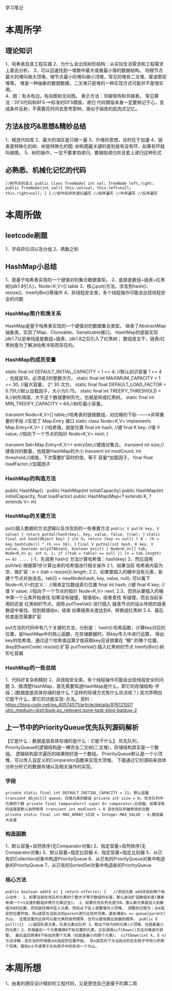 学习笔记

# 本周所学
## 理论知识
1、哈希表及其工程实践
2、为什么会出现树形结构：从实际生活需求和工程需求上面去分析。
3、可以迅速找到一堆数中最大或者最小值的数据结构。
  将根节点最大的堆叫做大顶堆，根节点最小的堆叫做小顶堆，常见的堆有二叉堆、斐波那契堆等。
  堆是一种抽象的数据数据，二叉堆只是堆的一种实现方式可能并不是很实用。  
4、图：有点有边。有向图和无向图。
   表示方法：邻接矩阵和邻接表。
   常见算法：DFS代码和BFS-->标准的DFS模版，递归
   代码模版本身一定要熟记于心，变成条件反射，不需要花时间去思考那种。类似于锻炼的肌肉式记忆。
   
  
## 方法&技巧&思想&精妙总结
1、精选代码库
2、最大的误区是只做一遍
3、升维的思想，目的在于加速
4、链表是特殊化的树、树是特殊化的图.
   树和图最关键的差别是有没有环，如果有环就叫做图。
5、树的操作，一定不要害怕递归，要拥抱递归并且爱上递归这种形式   
## 必熟悉、机械化记忆的代码
`//树节点的定义
public class TreeNode{
    int val;
    TreeNode left,right;
    public TreeNode(int val){
        this.val=val;
        this.left=null;
        this.right=null;
    }
}`
`//前中后序的递归遍历
//前序遍历
//中序遍历
//后序遍历
`
# 本周所做
## leetcode刷题
1、字母异位词以及分组
2、两数之和
## HashMap小总结
1、是基于哈希表实现的一个键值对的集合数据类型。
2、底层是数组+链表+红黑树(jdk1.8引入)，Node<K,V>[] table
3、核心put()方法，涉及到hash()、resize()、treeifyBin()等操作
4、非线程安全类，多个线程操作可能会出现线程安全的问题
### HashMap简介和类关系
HashMap是基于哈希表实现的一个键值对的数据集合类型。
继承了AbstractMap抽象类，实现了Map、Cloneable、Serializable接口。
HashMap的底层实现jdk1.7以前单纯是是数组+链表，jdk1.8之后引入了红黑树；
数组是主干，链表/红黑树是为了解决哈希冲突而存在的。
### HashMap的成员变量
static final int DEFAULT_INITIAL_CAPACITY = 1 << 4; //默认初识容量 1 << 4 ，也就是16，必须是2的整数次方。
static final int MAXIMUM_CAPACITY = 1 << 30; //最大容量， 2^ 30 次方。
static final float DEFAULT_LOAD_FACTOR = 0.75f;//默认加载因子，大小为0.75。
static final int TREEIFY_THRESHOLD = 8;//树形阈值，大于这个数就要树形化，也就是转成红黑树。
static final int MIN_TREEIFY_CAPACITY = 64;//树形最小容量。

transient Node<K,V>[] table;//哈希表的链接数组，对应桶的下标---->非常重要的字段
//实现了 Map.Entry 接口
static class Node<K,V> implements Map.Entry<K,V> {
    //哈希值，就是位置
    final int hash;
    //键
    final K key;
    //值
    V value;
    //指向下一个节点的指针
    Node<K,V> next;
}

transient Set<Map.Entry<K,V>> entrySet;//键值对集合。
transient int size;//键值对的数量，也就是HashMap的大小
transient int modCount;
int threshold;//阈值，下次需要扩容时的值，等于 容量*加载因子。
final float loadFactor;//加载因子
### HashMap的构造方法
public HashMap(）
public HashMap(int initialCapacity)
public HashMap(int initialCapacity, float loadFactor)
public HashMap(Map<? extends K, ? extends V> m)
### HashMap的关键方法
put()插入数据的方法逻辑以及涉及到的一些重要方法
`public V put(K key, V value) {
    return putVal(hash(key), key, value, false, true);
 }`
 `static final int hash(Object key) {
    int h;
    return (key == null) ? 0 : (h = key.hashCode()) ^ (h >>> 16);
 }`
 `final V putVal(int hash, K key, V value, boolean onlyIfAbsent,
                    boolean evict) {
         Node<K,V>[] tab; Node<K,V> p; int n, i;
         if ((tab = table) == null || (n = tab.length) == 0)
         ....
 }`
 1、先调用 hash() 方法计算哈希值：hash(key)
 2、然后调用 putVal() 根据第1步计算出来的哈希值进行相关操作
 2.1、如果当前 哈希表内容为空，做扩容：n = (tab = resize()).length;
 2.2、如果要插入的桶中没有元素，新建个节点并放进去，tab[i] = newNode(hash, key, value, null);
      可以看下Node<K,V>的定义：
      //用来定位数组索引位置
      final int hash;
      //键
      final K key;
      //值
      V value;
      //指向下一个节点的指针
      Node<K,V> next;
 2.3、否则从要插入的桶中第一个元素开始查找
      如果没有碰撞，赋值给e，结束查找
      有碰撞，而且当前采用的还是 红黑树的节点，调用 putTreeVal() 进行插入
      链表节点的话从传统的链表数组中查找、找到赋值给e，结束
      如果链表长度达到8，转换成红黑树
 2.4、最后检查是否需要扩容
 
 put方法的代码中有几个关键的方法，分别是：
 hash():哈希函数，计算key对应的位置，是HashMap中的核心函数，在存储数据时，将key传入中进行运算，
        得出key的哈希值，通过这个哈希值运算才能获取key应该放置在 “桶” 的哪个位置。(key的hashCode)
 resize():扩容
 putTreeVal():插入红黑树的节点
 treeifyBin():树形化容器

### HashMap的一些总结
1、代码好复杂和精妙
2、非线程安全类，多个线程操作可能会出现线程安全的问题
3、搞清楚HashMap，首先需要知道HashMap是什么，即它的存储结构-字段；(数据底层具体存储的是什么？这样的存储方式有什么优点呢？)
   其次弄明白它能干什么，即它的功能实现-方法。
资料：https://blog.csdn.net/qq_40574571/article/details/97612100?utm_medium=distribute.pc_relevant.none-task-blog-baidujs-2

## 上一节中的PriorityQueue优先队列源码解析
【它是什么｜数据底层具体存储的是什么｜它能干什么】
优先队列，PriorityQueue的逻辑结构是一棵完全二叉树(二叉堆)，存储结构其实是一个数组。
逻辑结构层次遍历的结果刚好是一个数组。
PriorityQueue默认是一个小顶堆，可以传入自定义的Comparator函数来实现大顶堆。
下面通过它的源码来具体分析分析它的数据存储以及相关操作的实现。
### 字段
`private static final int DEFAULT_INITIAL_CAPACITY = 11; 默认容量
transient Object[] queue; 存放元素的数组
private int size = 0; 优先队列中元素的个数
private final Comparator<? super E> comparator;比较器，如果没有的话就是默认自然排序
transient int modCount = 0 该优先队列被修改的次数
private static final int MAX_ARRAY_SIZE = Integer.MAX_VALUE - 8;数组最大长度
`
### 构造函数
1、默认容量+自然排序(无Comparator对象)
2、指定容量+自然排序(无Comparator对象)
3、默认容量+指定比较器
4、指定容量+指定比较器
5、从已有的Collection对象中构造PriorityQueue
6、从已有的PriorityQueue对象中构造新的PriorityQueue
7、从已有的SortedSet对象中构造新的PriorityQueue
### 核心方法
`public boolean add(E e) {
        return offer(e);
    }   //添加元素
add涉及到两个核心动作：
1、如果当前优先队列元素的个数大于等于数组的长度，那么自动扩容数组长度(重新申请一个+1长度的数组并拷贝元素过去)。
2、如果优先队列长度为0，那么新元素就加入到数组为0的位置，否则就往堆中压入元素，然后从下往上调整堆为小顶堆。
调整的过程为：从k指定的位置开始，将x逐层与当前点的parent进行比较并交换，直到满足x >= queue[parent]为止。
            注意这里的比较可以是元素的自然顺序，也可以是依靠比较器的顺序。
public E poll(){}  //返回队首元素，队首元素出队列
1、取出下标为0的元素(小顶堆，也就是最小的元素)
2、并用最后一个元素替换0下标位置的元素，之后调用siftDown()方法对堆进行调整，
最后返回原来0下标处的那个元素（也就是最小的那个元素）。
siftDown(int k, E x)方法详解：该方法的作用是从k指定的位置开始，
将x逐层向下与当前点的左右孩子中较小的那个交换，直到x小于或等于左右孩子中的任何一个为止。
`

# 本周所想
1、由衷的感叹设计精妙的工程代码，又是感觉自己是傻子的第二周


